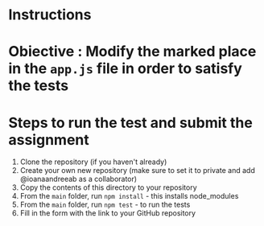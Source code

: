 # Instructions

# Obiective : Modify the marked place in  the `app.js` file in order to satisfy the tests

# Steps to run the test and submit the assignment
1. Clone the repository (if you haven't already)
2. Create your own new repository (make sure to set it to private and add @ioanaandreeab as a collaborator)
3. Copy the contents of this directory to your repository
4. From the `main` folder, run `npm install` - this installs node_modules
5. From the `main` folder, run `npm test` - to run the tests
6. Fill in the form with the link to your GitHub repository